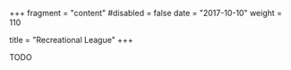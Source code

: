 +++
fragment = "content"
#disabled = false
date = "2017-10-10"
weight = 110

title = "Recreational League"
+++

TODO